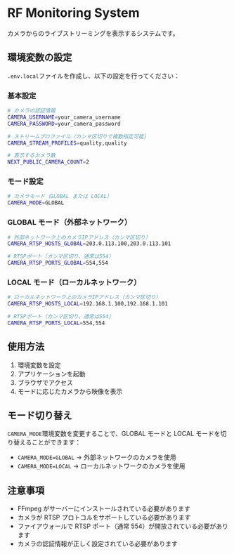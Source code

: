 # RF Monitoring System

カメラからのライブストリーミングを表示するシステムです。

## 環境変数の設定

`.env.local`ファイルを作成し、以下の設定を行ってください：

### 基本設定

```bash
# カメラの認証情報
CAMERA_USERNAME=your_camera_username
CAMERA_PASSWORD=your_camera_password

# ストリームプロファイル（カンマ区切りで複数指定可能）
CAMERA_STREAM_PROFILES=quality,quality

# 表示するカメラ数
NEXT_PUBLIC_CAMERA_COUNT=2
```

### モード設定

```bash
# カメラモード（GLOBAL または LOCAL）
CAMERA_MODE=GLOBAL
```

### GLOBAL モード（外部ネットワーク）

```bash
# 外部ネットワーク上のカメラIPアドレス（カンマ区切り）
CAMERA_RTSP_HOSTS_GLOBAL=203.0.113.100,203.0.113.101

# RTSPポート（カンマ区切り、通常は554）
CAMERA_RTSP_PORTS_GLOBAL=554,554
```

### LOCAL モード（ローカルネットワーク）

```bash
# ローカルネットワーク上のカメラIPアドレス（カンマ区切り）
CAMERA_RTSP_HOSTS_LOCAL=192.168.1.100,192.168.1.101

# RTSPポート（カンマ区切り、通常は554）
CAMERA_RTSP_PORTS_LOCAL=554,554
```

## 使用方法

1. 環境変数を設定
2. アプリケーションを起動
3. ブラウザでアクセス
4. モードに応じたカメラから映像を表示

## モード切り替え

`CAMERA_MODE`環境変数を変更することで、GLOBAL モードと LOCAL モードを切り替えることができます：

- `CAMERA_MODE=GLOBAL` → 外部ネットワークのカメラを使用
- `CAMERA_MODE=LOCAL` → ローカルネットワークのカメラを使用

## 注意事項

- FFmpeg がサーバーにインストールされている必要があります
- カメラが RTSP プロトコルをサポートしている必要があります
- ファイアウォールで RTSP ポート（通常 554）が開放されている必要があります
- カメラの認証情報が正しく設定されている必要があります
